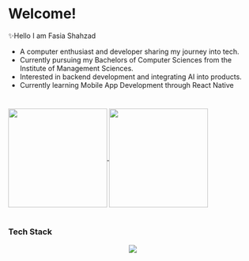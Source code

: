# Welcome!
✨Hello I am Fasia Shahzad
- A computer enthusiast and developer sharing my journey into tech.
- Currently pursuing my Bachelors of Computer Sciences from the Institute of Management Sciences.
- Interested in backend development and integrating AI into products. 
- Currently learning Mobile App Development through React Native
#

<a href="https://github.com/anuraghazra/github-readme-stats">
  <img height=200 align="center" src="https://github-readme-stats.vercel.app/api?username=mariamirfan-du&theme=tokyonight" />
</a>
<a href="https://github.com/anuraghazra/convoychat">
  <img height=200 align="center" src="https://github-readme-stats.vercel.app/api/top-langs?username=mariamirfan-du&theme=tokyonight&layout=compact&langs_count=8&card_width=320" />
</a>

#
### Tech Stack
<p align="center">
  <a href="https://skillicons.dev">
    <img src="https://skillicons.dev/icons?i=python,flask,java,javascript,react,cpp,c,git,solidity,figma,bash,nextjs,html,css" />
  </a>
</p>
